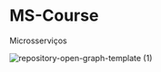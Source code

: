 # MS-Course
Microsserviços

![repository-open-graph-template (1)](https://user-images.githubusercontent.com/96446469/195186309-3399cbcd-270d-4739-9371-22fb3609395c.png)
